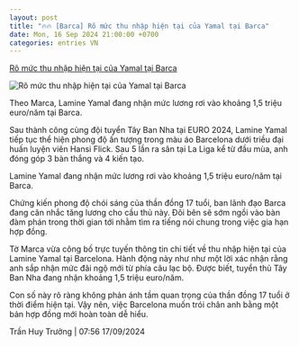 ```yaml
---
layout: post
title: "🔥🔥 [Barca] Rõ mức thu nhập hiện tại của Yamal tại Barca"
date: Mon, 16 Sep 2024 21:00:00 +0700
categories: entries VN
---
```

[Rõ mức thu nhập hiện tại của Yamal tại Barca](https://www.tinthethao.com.vn/ro-muc-thu-nhap-hien-tai-cua-yamal-tai-barca-d779718.html)

![Rõ mức thu nhập hiện tại của Yamal tại Barca](https://media.tinthethao.com.vn/resize/534x280/files/bongda/2024/09/17/ro-muc-thu-nhap-hien-tai-cua-yamal-tai-barca-1726534559235jpg.jpg)

Theo Marca, Lamine Yamal đang nhận mức lương rơi vào khoảng 1,5 triệu euro/năm tại Barca.

Sau thành công cùng đội tuyển Tây Ban Nha tại EURO 2024, Lamine Yamal tiếp tục thể hiện phong độ ấn tượng trong màu áo Barcelona dưới triều đại huấn luyện viên Hansi Flick. Sau 5 lần ra sân tại La Liga kể từ đầu mùa, anh đóng góp 3 bàn thắng và 4 kiến tạo.

Lamine Yamal đang nhận mức lương rơi vào khoảng 1,5 triệu euro/năm tại Barca.

Chứng kiến phong độ chói sáng của thần đồng 17 tuổi, ban lãnh đạo Barca đang cân nhắc tăng lương cho cầu thủ này. Đôi bên sẽ sớm ngồi vào bàn đàm phán trong thời gian tới nhằm tìm ra tiếng nói chung trong việc gia hạn hợp đồng.

Tờ Marca vừa công bố trực tuyến thông tin chi tiết về thu nhập hiện tại của Lamine Yamal tại Barcelona. Hành động này như như một lời xác nhận rằng anh sắp nhận mức đãi ngộ mới từ phía câu lạc bộ. Được biết, tuyển thủ Tây Ban Nha đang nhận khoảng 1,5 triệu euro/năm.

Con số này rõ ràng không phản ánh tầm quan trọng của thần đồng 17 tuổi ở thời điểm hiện tại. Vậy nên, việc Barcelona muốn trói chân anh bằng một bản hợp đồng mới hoàn toàn dễ hiểu.

Trần Huy Trưởng | 07:56 17/09/2024

